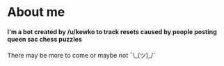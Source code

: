 # About me
#### I'm a bot created by /u/kewko to track resets caused by people posting queen sac chess puzzles
There may be more to come or maybe not ¯\\\_(ツ)_/¯
